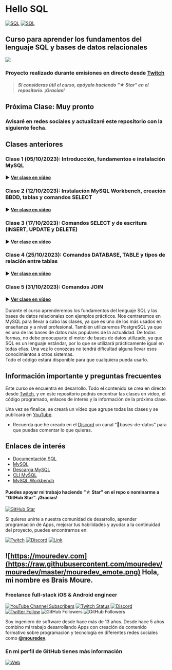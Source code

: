 # Hello SQL

[![SQL](https://img.shields.io/badge/MySQL-8.0+-f29221?style=for-the-badge&logo=mysql&logoColor=white&labelColor=101010)](https://mysql.com)
[![SQL](https://img.shields.io/badge/PostgreSQL-16+-699eca?style=for-the-badge&logo=postgresql&logoColor=white&labelColor=101010)](https://postgresql.org)

## Curso para aprender los fundamentos del lenguaje SQL y bases de datos relacionales

![](./Images/header.jpg)

### Proyecto realizado durante emisiones en directo desde [Twitch](https://twitch.tv/mouredev)
> ##### Si consideras útil el curso, apóyalo haciendo "★ Star" en el repositorio. ¡Gracias!

## Próxima Clase: Muy pronto
### Avisaré en redes sociales y actualizaré este repositorio con la siguiente fecha.

## Clases anteriores

### Clase 1 (05/10/2023): Introducción, fundamentos e instalación MySQL 
#### ▶️ [Ver clase en vídeo](https://www.twitch.tv/videos/1943373276?t=00h19m44s)

### Clase 2 (12/10/2023): Instalación MySQL Workbench, creación BBDD, tablas y comandos SELECT
#### ▶️ [Ver clase en vídeo](https://www.twitch.tv/videos/1949226275?t=00h25m17s)

### Clase 3 (17/10/2023): Comandos SELECT y de escritura (INSERT, UPDATE y DELETE)
#### ▶️ [Ver clase en vídeo](https://www.twitch.tv/videos/1953432950?t=00h23m40s)

### Clase 4 (25/10/2023): Comandos DATABASE, TABLE y tipos de relación entre tablas
#### ▶️ [Ver clase en vídeo](https://www.twitch.tv/videos/1959296112?t=00h19m20s)

### Clase 5 (31/10/2023): Comandos JOIN
#### ▶️ [Ver clase en vídeo](https://www.twitch.tv/videos/1965141039?t=00h23m19s)

Durante el curso aprenderemos los fundamentos del lenguaje SQL y las bases de datos relacionales con ejemplos prácticos.
Nos centraremos en MySQL para llevar a cabo las clases, ya que es uno de los más usados en enseñanza y a nivel profesional. También utilizaremos PostgreSQL ya que es una de las bases de datos más populares de la actualidad. De todas formas, no debe preocuparte el motor de bases de datos utilizado, ya que SQL es un lenguaje estándar, por lo que se utilizará prácticamente igual en todas ellas. Una vez lo conozcas no tendrá dificultad alguna llevar esos conocimientos a otros sistemas.  
Todo el código estará disponible para que cualquiera pueda usarlo.

## Información importante y preguntas frecuentes

Este curso se encuentra en desarrollo. Todo el contenido se crea en directo desde [Twitch](https://www.twitch.tv/mouredev), y en este repositorio podrás encontrar las clases en vídeo, el código programado, enlaces de interés y la información de la próxima clase.

Una vez se finalice, se creará un vídeo que agrupe todas las clases y se publicará en [YouTube](https://www.youtube.com/@mouredev).

* Recuerda que he creado en el [Discord](https://discord.gg/mouredev) un canal "💾bases-de-datos" para que puedas comentar lo que quieras.

## Enlaces de interés

* [Documentación SQL](https://www.w3schools.com/sql/default.asp)
* [MySQL](https://mysql.com)
* [Descarga MySQL](https://dev.mysql.com/downloads/mysql/)
* [CLI MySQL](https://dev.mysql.com/doc/refman/8.0/en/mysql.html)
* [MySQL Workbench](https://dev.mysql.com/downloads/workbench)

#### Puedes apoyar mi trabajo haciendo "☆ Star" en el repo o nominarme a "GitHub Star". ¡Gracias!

[![GitHub Star](https://img.shields.io/badge/GitHub-Nominar_a_star-yellow?style=for-the-badge&logo=github&logoColor=white&labelColor=101010)](https://stars.github.com/nominate/)

Si quieres unirte a nuestra comunidad de desarrollo, aprender programación de Apps, mejorar tus habilidades y ayudar a la continuidad del proyecto, puedes encontrarnos en:

[![Twitch](https://img.shields.io/badge/Twitch-Programación_en_directo-9146FF?style=for-the-badge&logo=twitch&logoColor=white&labelColor=101010)](https://twitch.tv/mouredev)
[![Discord](https://img.shields.io/badge/Discord-Servidor_de_la_comunidad-5865F2?style=for-the-badge&logo=discord&logoColor=white&labelColor=101010)](https://mouredev.com/discord)
[![Link](https://img.shields.io/badge/Links_de_interés-moure.dev-39E09B?style=for-the-badge&logo=Linktree&logoColor=white&labelColor=101010)](https://moure.dev)

## ![https://mouredev.com](https://raw.githubusercontent.com/mouredev/mouredev/master/mouredev_emote.png) Hola, mi nombre es Brais Moure.
### Freelance full-stack iOS & Android engineer

[![YouTube Channel Subscribers](https://img.shields.io/youtube/channel/subscribers/UCxPD7bsocoAMq8Dj18kmGyQ?style=social)](https://youtube.com/mouredevapps?sub_confirmation=1)
[![Twitch Status](https://img.shields.io/twitch/status/mouredev?style=social)](https://twitch.com/mouredev)
[![Discord](https://img.shields.io/discord/729672926432985098?style=social&label=Discord&logo=discord)](https://mouredev.com/discord)
[![Twitter Follow](https://img.shields.io/twitter/follow/mouredev?style=social)](https://twitter.com/mouredev)
![GitHub Followers](https://img.shields.io/github/followers/mouredev?style=social)
![GitHub Followers](https://img.shields.io/github/stars/mouredev?style=social)

Soy ingeniero de software desde hace más de 13 años. Desde hace 5 años combino mi trabajo desarrollando Apps con creación de contenido formativo sobre programación y tecnología en diferentes redes sociales como **[@mouredev](https://moure.dev)**.

### En mi perfil de GitHub tienes más información

[![Web](https://img.shields.io/badge/GitHub-MoureDev-14a1f0?style=for-the-badge&logo=github&logoColor=white&labelColor=101010)](https://github.com/mouredev)
